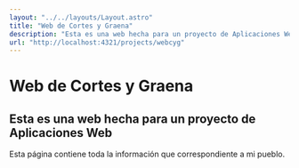 ```yaml
---
layout: "../../layouts/Layout.astro"
title: "Web de Cortes y Graena"
description: "Esta es una web hecha para un proyecto de Aplicaciones Web"
url: "http://localhost:4321/projects/webcyg"
---
```


# Web de Cortes y Graena
## Esta es una web hecha para un proyecto de Aplicaciones Web
Esta página contiene toda la información que correspondiente a mi pueblo.
